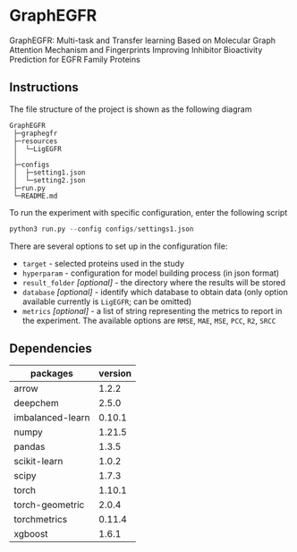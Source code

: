 <!-- markdownlint-disable MD033 -->

# GraphEGFR
GraphEGFR: Multi-task and Transfer learning Based on Molecular Graph Attention Mechanism and Fingerprints Improving Inhibitor Bioactivity Prediction for EGFR Family Proteins

## Instructions

The file structure of the project is shown as the following diagram

```text
GraphEGFR
 ├─graphegfr
 ├─resources
 │  └─LigEGFR
 │
 ├─configs
 │  ├─setting1.json
 │  └─setting2.json
 ├─run.py
 └─README.md
```

To run the experiment with specific configuration, enter the following script

```python
python3 run.py --config configs/settings1.json
```

There are several options to set up in the configuration file:


- `target` - selected proteins used in the study
- `hyperparam` - configuration for model building process (in json format)
- `result_folder` *[optional]* - the directory where the results will be stored
- `database` *[optional]* - identify which database to obtain data (only option available currently is `LigEGFR`; can be omitted)
- `metrics` *[optional]* - a list of string representing the metrics to report in the experiment. The available options are
    `RMSE`,
    `MAE`,
    `MSE`,
    `PCC`,
    `R2`,
    `SRCC`

## Dependencies

packages             | version
-------------------- | ----------
arrow                | 1.2.2
deepchem             | 2.5.0
imbalanced-learn     | 0.10.1
numpy                | 1.21.5
pandas               | 1.3.5
scikit-learn         | 1.0.2
scipy                | 1.7.3
torch                | 1.10.1
torch-geometric      | 2.0.4
torchmetrics         | 0.11.4
xgboost              | 1.6.1
